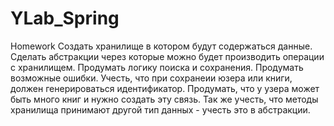 # YLab_Spring
Homework
Создать хранилище в котором будут содержаться данные.
Сделать абстракции через которые можно будет производить операции с хранилищем.
Продумать логику поиска и сохранения.
Продумать возможные ошибки.
Учесть, что при сохранеии юзера или книги, должен генерироваться идентификатор.
Продумать, что у узера может быть много книг и нужно создать эту связь.
Так же учесть, что методы хранилища принимают другой тип данных - учесть это в абстракции.
